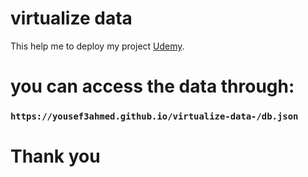 # virtualize data

This help me to deploy my project [Udemy](https://github.com/yousef3ahmed/udemy-reactapp).

# you can access the data through:

### `https://yousef3ahmed.github.io/virtualize-data-/db.json` 

# Thank you

